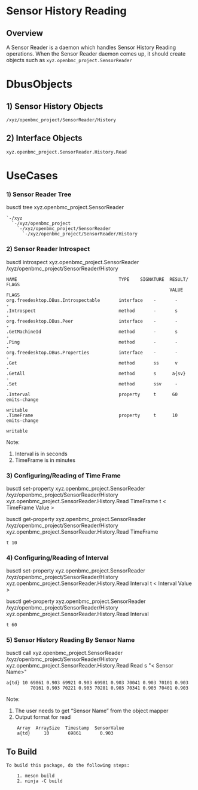 # Sensor History Reading

## Overview

A Sensor Reader is a daemon which handles Sensor History Reading operations.
When the Sensor Reader daemon comes up, it should create objects such as
`xyz.openbmc_project.SensorReader` 

# DbusObjects

## 1) Sensor History Objects

 `/xyz/openbmc_project/SensorReader/History`

## 2) Interface Objects

 `xyz.openbmc_project.SensorReader.History.Read`

# UseCases

### 1) Sensor Reader Tree
busctl tree xyz.openbmc_project.SensorReader
```
`-/xyz
  `-/xyz/openbmc_project
    `-/xyz/openbmc_project/SensorReader
      `-/xyz/openbmc_project/SensorReader/History
```

### 2) Sensor Reader Introspect
busctl introspect xyz.openbmc_project.SensorReader
                  /xyz/openbmc_project/SensorReader/History
```
NAME                                      TYPE    SIGNATURE  RESULT/    FLAGS
                                                             VALUE FLAGS
org.freedesktop.DBus.Introspectable       interface    -       -         -
.Introspect                               method       -       s         -
org.freedesktop.DBus.Peer                 interface    -       -         -
.GetMachineId                             method       -       s         -
.Ping                                     method       -       -         -
org.freedesktop.DBus.Properties           interface    -       -         -
.Get                                      method       ss      v         -
.GetAll                                   method       s      a{sv}      -
.Set                                      method       ssv     -         -
.Interval                                 property     t      60 emits-change
                                                                    writable
.TimeFrame                                property     t      10 emits-change
                                                                    writable
```

Note:
1. Interval is in seconds 
2. TimeFrame is in minutes

### 3) Configuring/Reading of Time Frame 
busctl set-property xyz.openbmc_project.SensorReader
           /xyz/openbmc_project/SensorReader/History
        xyz.openbmc_project.SensorReader.History.Read TimeFrame t < TimeFrame Value > 

busctl get-property xyz.openbmc_project.SensorReader
           /xyz/openbmc_project/SensorReader/History
        xyz.openbmc_project.SensorReader.History.Read TimeFrame
 ```
 t 10
 ```
### 4) Configuring/Reading of Interval 
busctl set-property xyz.openbmc_project.SensorReader
           /xyz/openbmc_project/SensorReader/History
        xyz.openbmc_project.SensorReader.History.Read Interval t < Interval Value > 
 
 busctl get-property xyz.openbmc_project.SensorReader
           /xyz/openbmc_project/SensorReader/History
        xyz.openbmc_project.SensorReader.History.Read Interval
 ```
 t 60
 ```
### 5) Sensor History Reading By Sensor Name
busctl call xyz.openbmc_project.SensorReader
           /xyz/openbmc_project/SensorReader/History
        xyz.openbmc_project.SensorReader.History.Read Read s "< Sensor Name>" 

```
a{td} 10 69861 0.903 69921 0.903 69981 0.903 70041 0.903 70101 0.903
         70161 0.903 70221 0.903 70281 0.903 70341 0.903 70401 0.903
```
Note: 
1.	The user needs to get “Sensor Name” from the object mapper 
2.	Output format for read

```
    Array  ArraySize  Timestamp  SensorValue
    a{td}     10       69861       0.903
```

## To Build
```
To build this package, do the following steps:

    1. meson build
    2. ninja -C build
```



